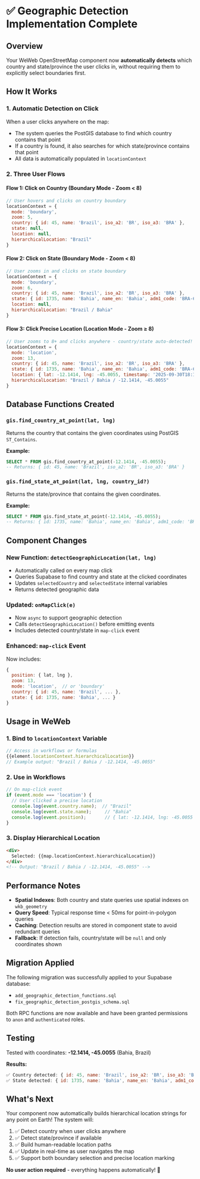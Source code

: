 # ✅ Geographic Detection Implementation Complete

## Overview
Your WeWeb OpenStreetMap component now **automatically detects** which country and state/province the user clicks in, without requiring them to explicitly select boundaries first.

## How It Works

### 1. **Automatic Detection on Click**
When a user clicks anywhere on the map:
- The system queries the PostGIS database to find which country contains that point
- If a country is found, it also searches for which state/province contains that point
- All data is automatically populated in `locationContext`

### 2. **Three User Flows**

#### Flow 1: Click on Country (Boundary Mode - Zoom < 8)
```javascript
// User hovers and clicks on country boundary
locationContext = {
  mode: 'boundary',
  zoom: 5,
  country: { id: 45, name: 'Brazil', iso_a2: 'BR', iso_a3: 'BRA' },
  state: null,
  location: null,
  hierarchicalLocation: "Brazil"
}
```

#### Flow 2: Click on State (Boundary Mode - Zoom < 8)
```javascript
// User zooms in and clicks on state boundary
locationContext = {
  mode: 'boundary',
  zoom: 6,
  country: { id: 45, name: 'Brazil', iso_a2: 'BR', iso_a3: 'BRA' },
  state: { id: 1735, name: 'Bahia', name_en: 'Bahia', adm1_code: 'BRA-624', admin: 'Brazil' },
  location: null,
  hierarchicalLocation: "Brazil / Bahia"
}
```

#### Flow 3: Click Precise Location (Location Mode - Zoom ≥ 8)
```javascript
// User zooms to 8+ and clicks anywhere - country/state auto-detected!
locationContext = {
  mode: 'location',
  zoom: 13,
  country: { id: 45, name: 'Brazil', iso_a2: 'BR', iso_a3: 'BRA' },
  state: { id: 1735, name: 'Bahia', name_en: 'Bahia', adm1_code: 'BRA-624', admin: 'Brazil' },
  location: { lat: -12.1414, lng: -45.0055, timestamp: '2025-09-30T18:17:55.700Z' },
  hierarchicalLocation: "Brazil / Bahia / -12.1414, -45.0055"
}
```

## Database Functions Created

### `gis.find_country_at_point(lat, lng)`
Returns the country that contains the given coordinates using PostGIS `ST_Contains`.

**Example:**
```sql
SELECT * FROM gis.find_country_at_point(-12.1414, -45.0055);
-- Returns: { id: 45, name: 'Brazil', iso_a2: 'BR', iso_a3: 'BRA' }
```

### `gis.find_state_at_point(lat, lng, country_id?)`
Returns the state/province that contains the given coordinates.

**Example:**
```sql
SELECT * FROM gis.find_state_at_point(-12.1414, -45.0055);
-- Returns: { id: 1735, name: 'Bahia', name_en: 'Bahia', adm1_code: 'BRA-624', admin: 'Brazil' }
```

## Component Changes

### New Function: `detectGeographicLocation(lat, lng)`
- Automatically called on every map click
- Queries Supabase to find country and state at the clicked coordinates
- Updates `selectedCountry` and `selectedState` internal variables
- Returns detected geographic data

### Updated: `onMapClick(e)`
- Now `async` to support geographic detection
- Calls `detectGeographicLocation()` before emitting events
- Includes detected country/state in `map-click` event

### Enhanced: `map-click` Event
Now includes:
```javascript
{
  position: { lat, lng },
  zoom: 13,
  mode: 'location',  // or 'boundary'
  country: { id: 45, name: 'Brazil', ... },
  state: { id: 1735, name: 'Bahia', ... }
}
```

## Usage in WeWeb

### 1. Bind to `locationContext` Variable
```javascript
// Access in workflows or formulas
{{element.locationContext.hierarchicalLocation}}
// Example output: "Brazil / Bahia / -12.1414, -45.0055"
```

### 2. Use in Workflows
```javascript
// On map-click event
if (event.mode === 'location') {
  // User clicked a precise location
  console.log(event.country.name);  // "Brazil"
  console.log(event.state.name);     // "Bahia"
  console.log(event.position);       // { lat: -12.1414, lng: -45.0055 }
}
```

### 3. Display Hierarchical Location
```html
<div>
  Selected: {{map.locationContext.hierarchicalLocation}}
</div>
<!-- Output: "Brazil / Bahia / -12.1414, -45.0055" -->
```

## Performance Notes

- **Spatial Indexes**: Both country and state queries use spatial indexes on `wkb_geometry`
- **Query Speed**: Typical response time < 50ms for point-in-polygon queries
- **Caching**: Detection results are stored in component state to avoid redundant queries
- **Fallback**: If detection fails, country/state will be `null` and only coordinates shown

## Migration Applied

The following migration was successfully applied to your Supabase database:
- `add_geographic_detection_functions.sql`
- `fix_geographic_detection_postgis_schema.sql`

Both RPC functions are now available and have been granted permissions to `anon` and `authenticated` roles.

## Testing

Tested with coordinates: **-12.1414, -45.0055** (Bahia, Brazil)

**Results:**
```javascript
✅ Country detected: { id: 45, name: 'Brazil', iso_a2: 'BR', iso_a3: 'BRA' }
✅ State detected: { id: 1735, name: 'Bahia', name_en: 'Bahia', adm1_code: 'BRA-624', admin: 'Brazil' }
```

## What's Next

Your component now automatically builds hierarchical location strings for any point on Earth! The system will:

1. ✅ Detect country when user clicks anywhere
2. ✅ Detect state/province if available
3. ✅ Build human-readable location paths
4. ✅ Update in real-time as user navigates the map
5. ✅ Support both boundary selection and precise location marking

**No user action required** - everything happens automatically! 🎉
